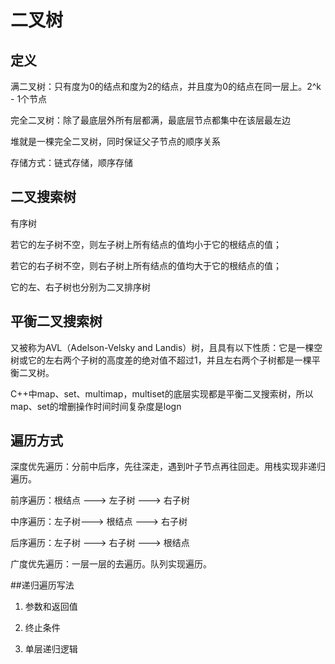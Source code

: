 # 二叉树

## 定义

满二叉树：只有度为0的结点和度为2的结点，并且度为0的结点在同一层上。2^k - 1个节点

完全二叉树：除了最底层外所有层都满，最底层节点都集中在该层最左边

堆就是一棵完全二叉树，同时保证父子节点的顺序关系

存储方式：链式存储，顺序存储



## 二叉搜索树
有序树

若它的左子树不空，则左子树上所有结点的值均小于它的根结点的值；

若它的右子树不空，则右子树上所有结点的值均大于它的根结点的值；

它的左、右子树也分别为二叉排序树

## 平衡二叉搜索树

又被称为AVL（Adelson-Velsky and Landis）树，且具有以下性质：它是一棵空树或它的左右两个子树的高度差的绝对值不超过1，并且左右两个子树都是一棵平衡二叉树。

C++中map、set、multimap，multiset的底层实现都是平衡二叉搜索树，所以map、set的增删操作时间时间复杂度是logn

## 遍历方式

深度优先遍历：分前中后序，先往深走，遇到叶子节点再往回走。用栈实现非递归遍历。

前序遍历：根结点 ---> 左子树 ---> 右子树

中序遍历：左子树---> 根结点 ---> 右子树

后序遍历：左子树 ---> 右子树 ---> 根结点



广度优先遍历：一层一层的去遍历。队列实现遍历。


##递归遍历写法

1. 参数和返回值

2. 终止条件

3. 单层递归逻辑

